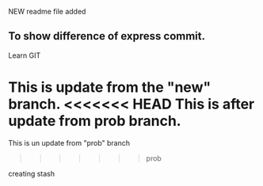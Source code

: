 NEW readme file added

## To show difference of express commit. ##
Learn GIT

This is update from the "new" branch.
<<<<<<< HEAD
This is after update from prob branch.
=======

This is un update from "prob" branch
>>>>>>> prob

creating stash
